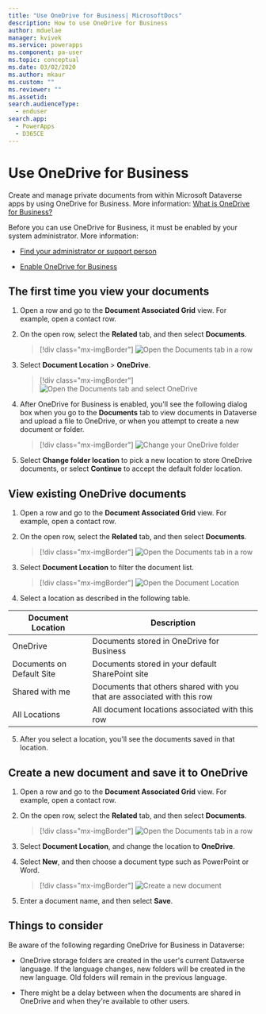 ```yaml
---
title: "Use OneDrive for Business| MicrosoftDocs"
description: How to use OneDrive for Business
author: mduelae
manager: kvivek
ms.service: powerapps
ms.component: pa-user
ms.topic: conceptual
ms.date: 03/02/2020
ms.author: mkaur
ms.custom: ""
ms.reviewer: ""
ms.assetid: 
search.audienceType: 
  - enduser
search.app: 
  - PowerApps
  - D365CE
---
```

# Use OneDrive for Business 

Create and manage private documents from within Microsoft Dataverse apps by using OneDrive for Business. More information:  [What is OneDrive for Business?](https://support.office.com/article/What-is-OneDrive-for-Business-187f90af-056f-47c0-9656-cc0ddca7fdc2)


Before you can use OneDrive for Business, it must be enabled by your system administrator. More information:

-   [Find your administrator or support person](find-admin.md)  

-   [Enable OneDrive for Business](https://docs.microsoft.com/power-platform/admin/enable-onedrive-for-business)  


## The first time you view your documents  

1. Open a row and go to the **Document Associated Grid** view. For example, open a contact row.

2.  On the open row, select the **Related** tab, and then select **Documents**.

     > [!div class="mx-imgBorder"]
     > ![Open the Documents tab in a row ](media/onedrive_nav.png "Open the Documents tab in a row")

3.  Select **Document Location** > **OneDrive**.

     > [!div class="mx-imgBorder"]
     > ![Open the Documents tab and select OneDrive](media/onedrive_menu.png "Open the Documents tab and select OneDrive")

4. After OneDrive for Business is enabled, you'll see the following dialog box when you go to the **Documents** tab to view documents in Dataverse and upload a file to OneDrive, or when you attempt to create a new document or folder.  

    > [!div class="mx-imgBorder"]
    > ![Change your OneDrive folder](media/setup_onedrive.png "Change your OneDrive folder")  

5. Select **Change folder location** to pick a new location to store OneDrive documents, or select **Continue** to accept the default folder location.

  
## View existing OneDrive documents 
 
1. Open a row and go to the **Document Associated Grid** view. For example, open a contact row.

2. On the open row, select the **Related** tab, and then select **Documents**.
 
    > [!div class="mx-imgBorder"]
    > ![Open the Documents tab in a row ](media/onedrive_nav.png "Open the Documents tab in a row")
 
3. Select **Document Location** to filter the document list.

    > [!div class="mx-imgBorder"]
    > ![Open the Document Location](media/onedrive_doc_location.png "Open the Document Location")

4.  Select a location as described in the following table.  

   |    Document Location      |  Description                                   |
   |---------------------------|------------------------------------------------|
   |      OneDrive             | Documents stored in OneDrive for Business      |
   | Documents on Default Site | Documents stored in your default SharePoint site  |
   | Shared with me            | Documents that others shared with you that are associated with this row<!--note from editor: Edit okay? I haven't seen an "app row" defined.-->    |
   |  All Locations            |     All document locations associated with this row     |

5. After you select a location, you'll see the documents saved in that location.

## Create a new document and save it to OneDrive

1. Open a row and go to the **Document Associated Grid** view. For example, open a contact row.

2. On the open row, select the **Related** tab, and then select **Documents**.
 
    > [!div class="mx-imgBorder"]
    > ![Open the Documents tab in a row ](media/onedrive_nav.png "Open the Documents tab in a row")

2. Select **Document Location**, and change the location to **OneDrive**.

3. Select **New**, and then choose a document type such as PowerPoint or Word. 

    > [!div class="mx-imgBorder"]
    > ![Create a new document](media/onedrive_new_doc.png "Create a new document")

4. Enter a document name, and then select **Save**.  


## Things to consider 

Be aware of the following regarding OneDrive for Business in Dataverse:

- OneDrive storage folders are created in the user's current Dataverse language. If the language changes, new folders will be created in the new language. Old folders will remain in the previous language.  

- There might be a delay between when the documents are shared in OneDrive and when they're available to other users. 
